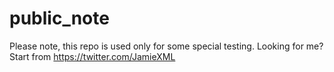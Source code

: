 # public_note
Please note, this repo is used only for some special testing. Looking for me?  Start from https://twitter.com/JamieXML 
